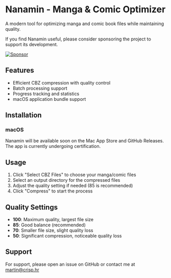 # Nanamin - Manga & Comic Optimizer

A modern tool for optimizing manga and comic book files while maintaining quality.

If you find Nanamin useful, please consider sponsoring the project to support its development.

[![Sponsor](https://img.shields.io/badge/Sponsor-%E2%9D%A4-red)](https://github.com/sponsors/crisperience)

## Features

- Efficient CBZ compression with quality control
- Batch processing support
- Progress tracking and statistics
- macOS application bundle support

## Installation

### macOS

Nanamin will be available soon on the Mac App Store and GitHub Releases. The app is currently undergoing certification.

## Usage

1. Click "Select CBZ Files" to choose your manga/comic files
2. Select an output directory for the compressed files
3. Adjust the quality setting if needed (85 is recommended)
4. Click "Compress" to start the process

## Quality Settings

- **100**: Maximum quality, largest file size
- **85**: Good balance (recommended)
- **70**: Smaller file size, slight quality loss
- **50**: Significant compression, noticeable quality loss

## Support

For support, please open an issue on GitHub or contact me at [martin@crisp.hr](mailto:martin@crisp.hr)
